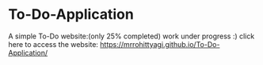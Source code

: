 # To-Do-Application
A simple To-Do website:(only 25%  completed) work under progress    :)
click here to access the website: https://mrrohittyagi.github.io/To-Do-Application/

